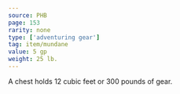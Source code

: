 ```yaml
---
source: PHB
page: 153
rarity: none
type: ['adventuring gear']
tag: item/mundane
value: 5 gp
weight: 25 lb.
---
```


A chest holds 12 cubic feet or 300 pounds of gear.

